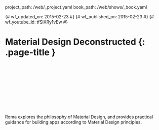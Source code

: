 project_path: /web/_project.yaml
book_path: /web/shows/_book.yaml

{# wf_updated_on: 2015-02-23 #}
{# wf_published_on: 2015-02-23 #}
{# wf_youtube_id: tfSiXRy1vEw #}

# Material Design Deconstructed {: .page-title }


<div class="video-wrapper">
  <iframe class="devsite-embedded-youtube-video" data-video-id="tfSiXRy1vEw"
          data-autohide="1" data-showinfo="0" frameborder="0" allowfullscreen>
  </iframe>
</div>


Roma explores the philosophy of Material Design, and provides practical guidance for building apps according to Material Design principles.
